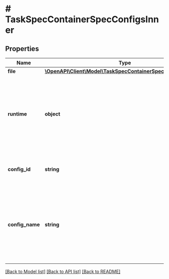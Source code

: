 # # TaskSpecContainerSpecConfigsInner

## Properties

Name | Type | Description | Notes
------------ | ------------- | ------------- | -------------
**file** | [**\OpenAPI\Client\Model\TaskSpecContainerSpecConfigsInnerFile**](TaskSpecContainerSpecConfigsInnerFile.md) |  | [optional]
**runtime** | **object** | Runtime represents a target that is not mounted into the container but is used by the task  &lt;p&gt;&lt;br /&gt;&lt;p&gt;  &gt; **Note**: &#x60;Configs.File&#x60; and &#x60;Configs.Runtime&#x60; are mutually &gt; exclusive | [optional]
**config_id** | **string** | ConfigID represents the ID of the specific config that we&#39;re referencing. | [optional]
**config_name** | **string** | ConfigName is the name of the config that this references, but this is just provided for lookup/display purposes. The config in the reference will be identified by its ID. | [optional]

[[Back to Model list]](../../README.md#models) [[Back to API list]](../../README.md#endpoints) [[Back to README]](../../README.md)
